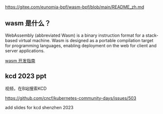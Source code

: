 

https://gitee.com/eunomia-bpf/wasm-bpf/blob/main/README_zh.md



## wasm 是什么？ 

WebAssembly (abbreviated Wasm) is a binary instruction format for a stack-based virtual machine. Wasm is designed as a portable compilation target for programming languages, enabling deployment on the web for client and server applications.

[wasm 开发指南](https://webassembly.org/getting-started/developers-guide/)



## kcd 2023 ppt 

视频，在B站搜索KCD

https://github.com/cncf/kubernetes-community-days/issues/503

add slides for kcd shenzhen 2023
